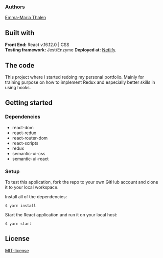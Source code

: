 ### Authors
[Emma-Maria Thalen](https://github.com/emtalen)  

## Built with
**Front End:** React v.16.12.0 | CSS  
**Testing framework:** Jest/Enzyme
**Deployed at:** [Netlify](https://admin-marstimes.netlify.com/).

## The code   
This project where I started redoing my personal portfolio. Mainly for training purpose on how to implement Redux and especially better skills in using hooks. 

## Getting started
### Dependencies  
* react-dom
* react-redux
* react-router-dom
* react-scripts
* redux
* semantic-ui-css
* semantic-ui-react

### Setup   
To test this application, fork the repo to your own GitHub account and clone it to your local workspace. </br>
 
Install all of the dependencies:    
```
$ yarn install
```  

Start the React application and run it on your local host:
```
$ yarn start
```

## License  
[MIT-license](https://en.wikipedia.org/wiki/MIT_License)